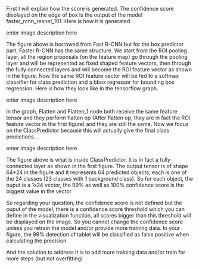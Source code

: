 

First I will explain how the score is generated. The confidence score displayed on the edge of box is the output of the model faster_rcnn_resnet_101. Here is how it is generated.

enter image description here

The figure above is borrowed from Fast R-CNN but for the box predictor part, Faster R-CNN has the same structure. We start from the ROI pooling layer, all the region proposals (on the feature map) go through the pooling layer and will be represented as fixed shaped feature vectors, then through the fully connected layers and will become the ROI feature vector as shown in the figure. Now the same ROI feature vector will be fed to a softmax classifier for class prediction and a bbox regressor for bounding box regression. Here is how they look like in the tensorflow graph.

enter image description here

In the graph, Flatten and Flatten_1 node both receive the same feature tensor and they perform flatten op (After flatten op, they are in fact the ROI feature vector in the first figure) and they are still the same. Now we focus on the ClassPredictor because this will actually give the final class predictions.

enter image description here

The figure above is what is inside ClassPredictor. It is in fact a fully connected layer as shown in the first figure. The output tensor is of shape 64*24 in the figure and it represents 64 predicted objects, each is one of the 24 classes (23 classes with 1 background class). So for each object, the ouput is a 1x24 vector, the 99% as well as 100% confidence score is the biggest value in the vector.

So regarding your question, the confidence score is not defined but the ouput of the model, there is a confidence score threshold which you can define in the visualization function, all scores bigger than this threshold will be displayed on the image. So you cannot change the confidence score unless you retrain the model and/or provide more training data. In your figure, the 99% detection of tablet will be classified as false positive when calculating the precision.

And the solution to address it is to add more training data and/or train for more steps (but not overfitting)
